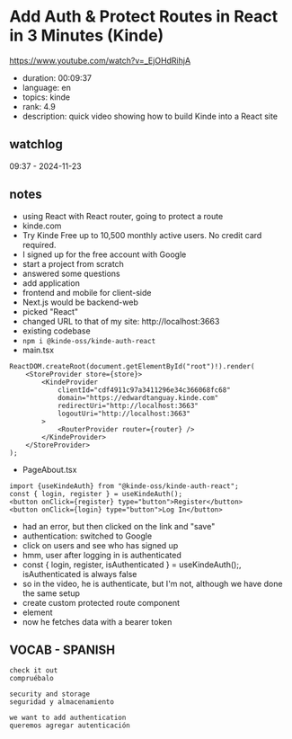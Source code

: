 # Add Auth & Protect Routes in React in 3 Minutes (Kinde)

https://www.youtube.com/watch?v=_EjOHdRihjA

- duration: 00:09:37
- language: en
- topics: kinde
- rank: 4.9
- description: quick video showing how to build Kinde into a React site

## watchlog

09:37 - 2024-11-23

## notes

- using React with React router, going to protect a route
- kinde.com
- Try Kinde Free up to 10,500 monthly active users. No credit card required.
- I signed up for the free account with Google
- start a project from scratch
- answered some questions
- add application
- frontend and mobile for client-side
- Next.js would be backend-web
- picked "React"
- changed URL to that of my site: http://localhost:3663
- existing codebase
- `npm i @kinde-oss/kinde-auth-react`
- main.tsx

```
ReactDOM.createRoot(document.getElementById("root")!).render(
	<StoreProvider store={store}>
		<KindeProvider
			clientId="cdf4911c97a3411296e34c366068fc68"
			domain="https://edwardtanguay.kinde.com"
			redirectUri="http://localhost:3663"
			logoutUri="http://localhost:3663"
		>
			<RouterProvider router={router} />
		</KindeProvider>
	</StoreProvider>
);
```

- PageAbout.tsx

```
import {useKindeAuth} from "@kinde-oss/kinde-auth-react";
const { login, register } = useKindeAuth();
<button onClick={register} type="button">Register</button>
<button onClick={login} type="button">Log In</button>
```

- had an error, but then clicked on the link and "save"
- authentication: switched to Google
- click on users and see who has signed up
- hmm, user after logging in is authenticated
- const { login, register, isAuthenticated } = useKindeAuth();, isAuthenticated is always false
- so in the video, he is authenticate, but I'm not, although we have done the same setup
- create custom protected route component
- element <ProtectedRoute>
- now he fetches data with a bearer token


## VOCAB - SPANISH

```
check it out
compruébalo

security and storage
seguridad y almacenamiento

we want to add authentication
queremos agregar autenticación

```
